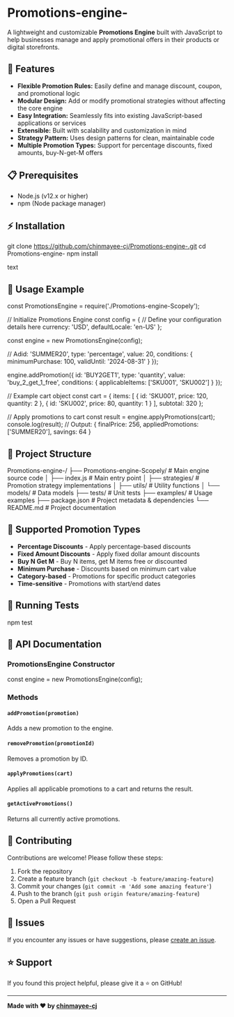 # Promotions-engine-

A lightweight and customizable **Promotions Engine** built with JavaScript to help businesses manage and apply promotional offers in their products or digital storefronts.

## 🚀 Features

- **Flexible Promotion Rules:** Easily define and manage discount, coupon, and promotional logic
- **Modular Design:** Add or modify promotional strategies without affecting the core engine
- **Easy Integration:** Seamlessly fits into existing JavaScript-based applications or services
- **Extensible:** Built with scalability and customization in mind
- **Strategy Pattern:** Uses design patterns for clean, maintainable code
- **Multiple Promotion Types:** Support for percentage discounts, fixed amounts, buy-N-get-M offers

## 📋 Prerequisites

- Node.js (v12.x or higher)
- npm (Node package manager)

## ⚡ Installation

git clone https://github.com/chinmayee-cj/Promotions-engine-.git
cd Promotions-engine-
npm install

text

## 🔧 Usage Example

const PromotionsEngine = require('./Promotions-engine-Scopely');

// Initialize Promotions Engine
const config = {
// Define your configuration details here
currency: 'USD',
defaultLocale: 'en-US'
};

const engine = new PromotionsEngine(config);

// Adid: 'SUMMER20',
type: 'percentage',
value: 20,
conditions: {
minimumPurchase: 100,
validUntil: '2024-08-31'
}
});

engine.addPromotion({
id: 'BUY2GET1',
type: 'quantity',
value: 'buy_2_get_1_free',
conditions: {
applicableItems: ['SKU001', 'SKU002']
}
});

// Example cart object
const cart = {
items: [
{ id: 'SKU001', price: 120, quantity: 2 },
{ id: 'SKU002', price: 80, quantity: 1 }
],
subtotal: 320
};

// Apply promotions to cart
const result = engine.applyPromotions(cart);
console.log(result);
// Output: { finalPrice: 256, appliedPromotions: ['SUMMER20'], savings: 64 }



## 📁 Project Structure

Promotions-engine-/
├── Promotions-engine-Scopely/ # Main engine source code
│ ├── index.js # Main entry point
│ ├── strategies/ # Promotion strategy implementations
│ ├── utils/ # Utility functions
│ └── models/ # Data models
├── tests/ # Unit tests
├── examples/ # Usage examples
├── package.json # Project metadata & dependencies
└── README.md # Project documentation



## 🎯 Supported Promotion Types

- **Percentage Discounts** - Apply percentage-based discounts
- **Fixed Amount Discounts** - Apply fixed dollar amount discounts
- **Buy N Get M** - Buy N items, get M items free or discounted
- **Minimum Purchase** - Discounts based on minimum cart value
- **Category-based** - Promotions for specific product categories
- **Time-sensitive** - Promotions with start/end dates

## 🧪 Running Tests

npm test



## 📖 API Documentation

### PromotionsEngine Constructor

const engine = new PromotionsEngine(config);



### Methods

#### `addPromotion(promotion)`
Adds a new promotion to the engine.

#### `removePromotion(promotionId)`
Removes a promotion by ID.

#### `applyPromotions(cart)`
Applies all applicable promotions to a cart and returns the result.

#### `getActivePromotions()`
Returns all currently active promotions.

## 🤝 Contributing

Contributions are welcome! Please follow these steps:

1. Fork the repository
2. Create a feature branch (`git checkout -b feature/amazing-feature`)
3. Commit your changes (`git commit -m 'Add some amazing feature'`)
4. Push to the branch (`git push origin feature/amazing-feature`)
5. Open a Pull Request

## 🐛 Issues

If you encounter any issues or have suggestions, please [create an issue](https://github.com/chinmayee-cj/Promotions-engine-/issues).

## ⭐ Support

If you found this project helpful, please give it a ⭐ on GitHub!

---

**Made with ❤️ by [chinmayee-cj](https://github.com/chinmayee-cj)**
